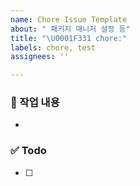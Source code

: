 ```yaml
---
name: Chore Issue Template
about: " 패키지 매니저 설정 등"
title: "\U0001F331 chore:"
labels: chore, test
assignees: ''

---
```


### 📌 작업 내용

-

### ✅ Todo

- [ ]
